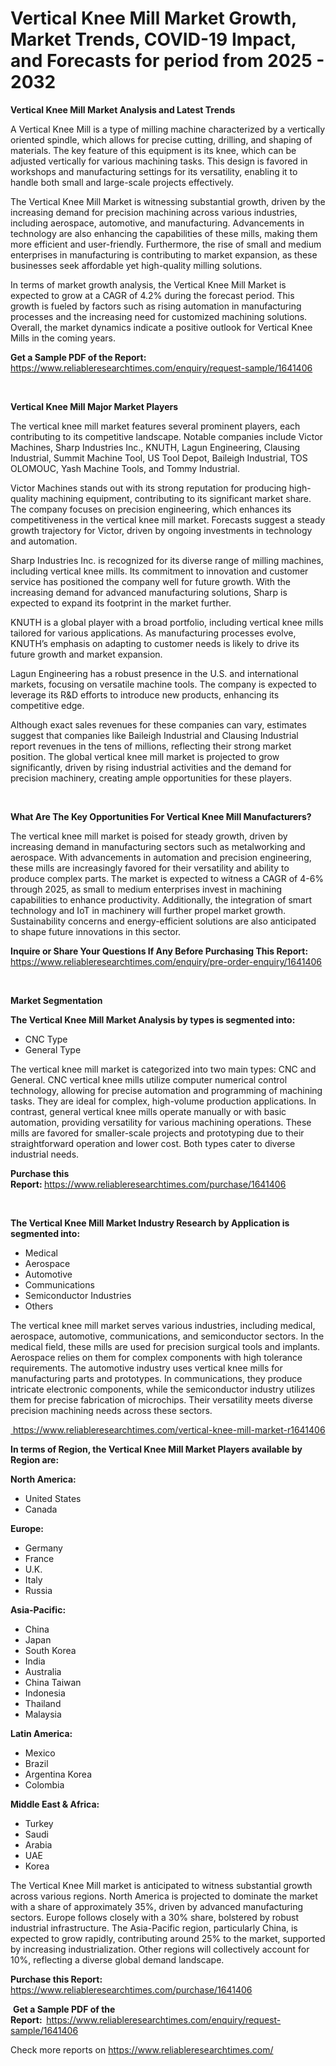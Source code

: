 <p><h1>Vertical Knee Mill Market Growth, Market Trends, COVID-19 Impact, and Forecasts for period from 2025 - 2032</h1></p><p><strong>Vertical Knee Mill Market Analysis and Latest Trends</strong></p>
<p><p>A Vertical Knee Mill is a type of milling machine characterized by a vertically oriented spindle, which allows for precise cutting, drilling, and shaping of materials. The key feature of this equipment is its knee, which can be adjusted vertically for various machining tasks. This design is favored in workshops and manufacturing settings for its versatility, enabling it to handle both small and large-scale projects effectively.</p><p>The Vertical Knee Mill Market is witnessing substantial growth, driven by the increasing demand for precision machining across various industries, including aerospace, automotive, and manufacturing. Advancements in technology are also enhancing the capabilities of these mills, making them more efficient and user-friendly. Furthermore, the rise of small and medium enterprises in manufacturing is contributing to market expansion, as these businesses seek affordable yet high-quality milling solutions.</p><p>In terms of market growth analysis, the Vertical Knee Mill Market is expected to grow at a CAGR of 4.2% during the forecast period. This growth is fueled by factors such as rising automation in manufacturing processes and the increasing need for customized machining solutions. Overall, the market dynamics indicate a positive outlook for Vertical Knee Mills in the coming years.</p></p>
<p><strong>Get a Sample PDF of the Report:&nbsp;</strong> <a href="https://www.reliableresearchtimes.com/enquiry/request-sample/1641406?utm_campaign=3583&utm_medium=2&utm_source=Github&utm_content=ia&utm_term=11042025&utm_id=vertical-knee-mill">https://www.reliableresearchtimes.com/enquiry/request-sample/1641406</a></p>
<p>&nbsp;</p>
<p><strong>Vertical Knee Mill Major Market Players</strong></p>
<p><p>The vertical knee mill market features several prominent players, each contributing to its competitive landscape. Notable companies include Victor Machines, Sharp Industries Inc., KNUTH, Lagun Engineering, Clausing Industrial, Summit Machine Tool, US Tool Depot, Baileigh Industrial, TOS OLOMOUC, Yash Machine Tools, and Tommy Industrial.</p><p>Victor Machines stands out with its strong reputation for producing high-quality machining equipment, contributing to its significant market share. The company focuses on precision engineering, which enhances its competitiveness in the vertical knee mill market. Forecasts suggest a steady growth trajectory for Victor, driven by ongoing investments in technology and automation.</p><p>Sharp Industries Inc. is recognized for its diverse range of milling machines, including vertical knee mills. Its commitment to innovation and customer service has positioned the company well for future growth. With the increasing demand for advanced manufacturing solutions, Sharp is expected to expand its footprint in the market further.</p><p>KNUTH is a global player with a broad portfolio, including vertical knee mills tailored for various applications. As manufacturing processes evolve, KNUTH’s emphasis on adapting to customer needs is likely to drive its future growth and market expansion.</p><p>Lagun Engineering has a robust presence in the U.S. and international markets, focusing on versatile machine tools. The company is expected to leverage its R&D efforts to introduce new products, enhancing its competitive edge.</p><p>Although exact sales revenues for these companies can vary, estimates suggest that companies like Baileigh Industrial and Clausing Industrial report revenues in the tens of millions, reflecting their strong market position. The global vertical knee mill market is projected to grow significantly, driven by rising industrial activities and the demand for precision machinery, creating ample opportunities for these players.</p></p>
<p>&nbsp;</p>
<p><strong>What Are The Key Opportunities For Vertical Knee Mill Manufacturers?</strong></p>
<p><p>The vertical knee mill market is poised for steady growth, driven by increasing demand in manufacturing sectors such as metalworking and aerospace. With advancements in automation and precision engineering, these mills are increasingly favored for their versatility and ability to produce complex parts. The market is expected to witness a CAGR of 4-6% through 2025, as small to medium enterprises invest in machining capabilities to enhance productivity. Additionally, the integration of smart technology and IoT in machinery will further propel market growth. Sustainability concerns and energy-efficient solutions are also anticipated to shape future innovations in this sector.</p></p>
<p><strong>Inquire or Share Your Questions If Any Before Purchasing This Report:</strong> <a href="https://www.reliableresearchtimes.com/enquiry/pre-order-enquiry/1641406?utm_campaign=3583&utm_medium=2&utm_source=Github&utm_content=ia&utm_term=11042025&utm_id=vertical-knee-mill">https://www.reliableresearchtimes.com/enquiry/pre-order-enquiry/1641406</a></p>
<p>&nbsp;</p>
<p><strong>Market Segmentation</strong></p>
<p><strong>The Vertical Knee Mill Market Analysis by types is segmented into:</strong></p>
<p><ul><li>CNC Type</li><li>General Type</li></ul></p>
<p><p>The vertical knee mill market is categorized into two main types: CNC and General. CNC vertical knee mills utilize computer numerical control technology, allowing for precise automation and programming of machining tasks. They are ideal for complex, high-volume production applications. In contrast, general vertical knee mills operate manually or with basic automation, providing versatility for various machining operations. These mills are favored for smaller-scale projects and prototyping due to their straightforward operation and lower cost. Both types cater to diverse industrial needs.</p></p>
<p><strong>Purchase this Report:&nbsp;</strong><a href="https://www.reliableresearchtimes.com/purchase/1641406?utm_campaign=3583&utm_medium=2&utm_source=Github&utm_content=ia&utm_term=11042025&utm_id=vertical-knee-mill">https://www.reliableresearchtimes.com/purchase/1641406</a></p>
<p>&nbsp;</p>
<p><strong>The Vertical Knee Mill Market Industry Research by Application is segmented into:</strong></p>
<p><ul><li>Medical</li><li>Aerospace</li><li>Automotive</li><li>Communications</li><li>Semiconductor Industries</li><li>Others</li></ul></p>
<p><p>The vertical knee mill market serves various industries, including medical, aerospace, automotive, communications, and semiconductor sectors. In the medical field, these mills are used for precision surgical tools and implants. Aerospace relies on them for complex components with high tolerance requirements. The automotive industry uses vertical knee mills for manufacturing parts and prototypes. In communications, they produce intricate electronic components, while the semiconductor industry utilizes them for precise fabrication of microchips. Their versatility meets diverse precision machining needs across these sectors.</p></p>
<p><a href="https://www.reliableresearchtimes.com/vertical-knee-mill-market-r1641406?utm_campaign=3583&utm_medium=2&utm_source=Github&utm_content=ia&utm_term=11042025&utm_id=vertical-knee-mill">&nbsp;https://www.reliableresearchtimes.com/vertical-knee-mill-market-r1641406</a></p>
<p><strong>In terms of Region, the Vertical Knee Mill Market Players available by Region are:</strong></p>
<p>
    <p> <strong> North America: </strong>
        <ul>
            <li>United States</li>
            <li>Canada</li>
        </ul>
        </p> 
    <p> <strong> Europe: </strong>
        <ul>
            <li>Germany</li>
            <li>France</li>
            <li>U.K.</li>
            <li>Italy</li>
            <li>Russia</li>
        </ul>
        </p> 
    <p> <strong> Asia-Pacific: </strong>
        <ul>
            <li>China</li>
            <li>Japan</li>
            <li>South Korea</li>
            <li>India</li>
            <li>Australia</li>
            <li>China Taiwan</li>
            <li>Indonesia</li>
            <li>Thailand</li>
            <li>Malaysia</li>
        </ul>
        </p> 
    <p> <strong> Latin America: </strong>
        <ul>
            <li>Mexico</li>
            <li>Brazil</li>
            <li>Argentina Korea</li>
            <li>Colombia</li>
        </ul>
        </p> 
    <p> <strong> Middle East & Africa: </strong>
        <ul>
            <li>Turkey</li>
            <li>Saudi</li>
            <li>Arabia</li>
            <li>UAE</li>
            <li>Korea</li>
        </ul>
    </p>
    </p>
<p><p>The Vertical Knee Mill market is anticipated to witness substantial growth across various regions. North America is projected to dominate the market with a share of approximately 35%, driven by advanced manufacturing sectors. Europe follows closely with a 30% share, bolstered by robust industrial infrastructure. The Asia-Pacific region, particularly China, is expected to grow rapidly, contributing around 25% to the market, supported by increasing industrialization. Other regions will collectively account for 10%, reflecting a diverse global demand landscape.</p></p>
<p><strong>Purchase this Report: </strong><a href="https://www.reliableresearchtimes.com/purchase/1641406?utm_campaign=3583&utm_medium=2&utm_source=Github&utm_content=ia&utm_term=11042025&utm_id=vertical-knee-mill">https://www.reliableresearchtimes.com/purchase/1641406</a></p>
<p>&nbsp;<strong>Get a Sample PDF of the Report:&nbsp;&nbsp;</strong><a href="https://www.reliableresearchtimes.com/enquiry/request-sample/1641406?utm_campaign=3583&utm_medium=2&utm_source=Github&utm_content=ia&utm_term=11042025&utm_id=vertical-knee-mill">https://www.reliableresearchtimes.com/enquiry/request-sample/1641406</a></p>
<p><strong></strong></p>
<p>Check more reports on <a href="https://www.reliableresearchtimes.com/?utm_campaign=3583&utm_medium=2&utm_source=Github&utm_content=ia&utm_term=11042025&utm_id=vertical-knee-mill">https://www.reliableresearchtimes.com/</a></p>